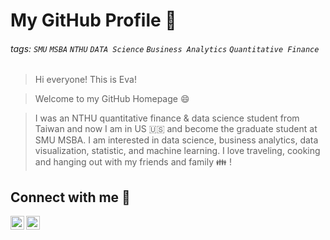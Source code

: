 # My GitHub Profile :book: 
###### tags: `SMU` `MSBA` `NTHU` `DATA Science` `Business Analytics` `Quantitative Finance`

> Hi everyone! This is Eva! 

> Welcome to my GitHub Homepage :smile: 

>I was an NTHU quantitative finance & data science student from Taiwan and now I am in US :us: and become the graduate student at SMU MSBA. I am interested in data science, business analytics, data visualization, statistic, and machine learning. I love traveling, cooking and hanging out with my friends and family :family: !

## Connect with me :link: 
[<img align="left" alt="evaaaaho1999 | Linkedin" height="22px" src="https://upload.wikimedia.org/wikipedia/commons/c/ca/LinkedIn_logo_initials.png" />][linkedin]
[<img align="left" alt="evaaaaho1999 | Linkedin" height="22px" src="https://i.imgur.com/zaLHZR2.png" />][facebook]



[linkedin]:https://www.linkedin.com/in/i-hua-ho/
[facebook]:https://www.facebook.com/profile.php?id=100004279383752


<!---
evaaaaho1999/evaaaaho1999 is a ✨ special ✨ repository because its `README.md` (this file) appears on your GitHub profile.
You can click the Preview link to take a look at your changes.
--->

